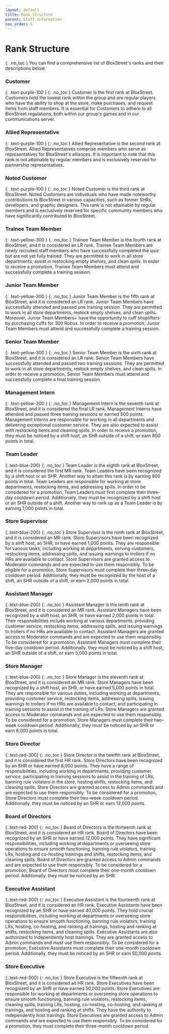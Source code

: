 ```yaml
---
layout: default
title: Rank Structure
parent: Staff Information
nav_order: 5
---
```

# Rank Structure
{: .no_toc }
You can find a comprehensive list of BloxStreet's ranks and their descriptions below.

### **Customer**
{: .text-purple-100 }
{: .no_toc }
Customer is the first rank at BloxStreet. Customers hold the lowest rank within the group and are regular players who have the ability to shop at the store, make purchases, and request items from staff members. It is essential for Customers to adhere to all BloxStreet regulations, both within our group's games and in our communications server. 

### **Allied Representative** 
{: .text-purple-100 }
{: .no_toc }
Allied Representative is the second rank at BloxStreet. Allied Representatives comprise members who serve as representatives for BloxStreet's alliances. It is important to note that this rank is not attainable by regular members and is exclusively reserved for partnership representatives.

### **Noted Customer**
{: .text-purple-100 }
{: .no_toc }
Noted Customer is the third rank at BloxStreet. Noted Customers are individuals who have made noteworthy contributions to BloxStreet in various capacities, such as former SHRs, developers, and graphic designers. This rank is not attainable by regular members and is exclusively reserved for specific community members who have significantly contributed to BloxStreet.

### **Trainee Team Member** 
{: .text-yellow-300 }
{: .no_toc }
Trainee Team Member is the fourth rank at BloxStreet, and it is considered an LR rank. Trainee Team Members are newly recruited staff members who have successfully completed the quiz but are not yet fully trained. They are permitted to work in all store departments, assist in restocking empty shelves, and clean spills. In order to receive a promotion, Trainee Team Members must attend and successfully complete a training session.

### **Junior Team Member**
{: .text-yellow-300 }
{: .no_toc }
Junior Team Member is the fifth rank at BloxStreet, and it is considered an LR rank. Junior Team Members have successfully attended and passed one training session. They are permitted to work in all store departments, restock empty shelves, and clean spills. Moreover, Junior Team Members+ have the opportunity to cuff shoplifters by purchasing cuffs for 300 Robux. In order to receive a promotion, Junior Team Members must attend and successfully complete a training session.

### **Senior Team Member**
{: .text-yellow-300 }
{: .no_toc }
Senior Team Member is the sixth rank at BloxStreet, and it is considered an LR rank. Senior Team Members have successfully attended and passed two training sessions. They are permitted to work in all store departments, restock empty shelves, and clean spills. In order to receive a promotion, Senior Team Members must attend and successfully complete a final training session.

### **Management Intern**
{: .text-yellow-300 }
{: .no_toc }
Management Intern is the seventh rank at BloxStreet, and it is considered the final LR rank. Management Interns have attended and passed three training sessions or earned 500 points. Management Interns are responsible for working in all departments and delivering exceptional customer service. They are also expected to assist with restocking items and cleaning spills. In order to receive a promotion, they must be noticed by a shift host, an SHR outside of a shift, or earn 800 points in total.

### **Team Leader** 
{:.text-blue-200}
{: .no_toc }
Team Leader is the eighth rank at BloxStreet, and it is considered the first MR rank. Team Leaders have been recognized by a shift host or an SHR. Another way to attain this rank is by earning 800 points in total. Team Leaders are responsible for working at store departments, restocking items, and addressing spills. In order to be considered for a promotion, Team Leaders must first complete their three-day cooldown period. Additionally, they must be recognized by a shift host or an SHR outside of a shift. Another way to rank up as a Team Leader is by earning 1,000 points in total.

### **Store Supervisor** 
{:.text-blue-200}
{: .no_toc }
Store Supervisor is the ninth rank at BloxStreet, and it is considered an MR rank. Store Supervisors have been recognized by a shift host, an SHR, or have earned 1,000 points. They are responsible for various tasks, including working at departments, serving customers, restocking items, addressing spills, and issuing warnings to trollers if no HRs are available to contact. Store Supervisors are granted access to Moderator commands and are expected to use them responsibly. To be eligible for a promotion, Store Supervisors must complete their three-day cooldown period. Additionally, they must be recognized by the host of a shift, an SHR outside of a shift, or earn 2,000 points in total.

### **Assistant Manager** 
{:.text-blue-200}
{: .no_toc }
Assistant Manager is the tenth rank at BloxStreet, and it is considered an MR rank. Assistant Managers have been recognized by a shift host, an SHR, or have earned 2,000 points in total. Their responsibilities include working at various departments, providing customer service, restocking items, addressing spills, and issuing warnings to trollers if no HRs are available to contact. Assistant Managers are granted access to Moderator commands and are expected to use them responsibly. To be considered for a promotion, Assistant Managers must complete their five-day cooldown period. Additionally, they must be noticed by a shift host, an SHR outside of a shift, or earn 5,000 points in total.

### **Store Manager**
{:.text-blue-200}
{: .no_toc }
Store Manager is the eleventh rank at BloxStreet, and it is considered an MR rank. Store Managers have been recognized by a shift host, an SHR, or have earned 5,000 points in total. They are responsible for various duties, including working at departments, providing customer service, restocking items, addressing spills, issuing warnings to trollers if no HRs are available to contact, and participating in training sessions to assist in the training of LRs. Store Managers are granted access to Moderator commands and are expected to use them responsibly. To be considered for a promotion, Store Managers must complete their two-week cooldown period. Additionally, they must be noticed by an SHR or earn 8,000 points in total.

### **Store Director** 
{:.text-red-300}
{: .no_toc }
Store Director is the twelfth rank at BloxStreet, and it is considered the first HR rank. Store Directors have been recognized by an SHR or have earned 8,000 points. They have a range of responsibilities, including working in departments, providing customer service, participating in training sessions to assist in the training of LRs, banning rule violators in the store, hosting shifts, restocking items, and cleaning spills. Store Directors are granted access to Admin commands and are expected to use them responsibly. To be considered for a promotion, Store Directors must complete their two-week cooldown period. Additionally, they must be noticed by an SHR or earn 12,000 points.

### **Board of Directors**
{:.text-red-300}
{: .no_toc }
Board of Directors is the thirteenth rank at BloxStreet, and it is considered an HR rank. Board of Directors have been recognized by an SHR or have earned 12,000 points. They have significant responsibilities, including working at departments or overseeing store operations to ensure smooth functioning, banning rule violators, training LRs, hosting and co-hosting trainings and shifts, restocking items, and cleaning spills. Board of Directors are granted access to Admin commands and are expected to use them responsibly. To be considered for a promotion, Board of Directors must complete their one-month cooldown period. Additionally, they must be noticed by an SHR.

### **Executive Assistant**
{:.text-red-300}
{: .no_toc }
Executive Assistant is the fourteenth rank at BloxStreet, and it is considered an HR rank. Executive Assistants have been recognized by an SHR or have earned 40,000 points. They hold crucial responsibilities, including working at departments or overseeing store operations to ensure smooth functioning, banning rule violators, training LRs, hosting, co-hosting, and ranking at trainings, hosting and ranking at shifts, restocking items, and cleaning spills. Executive Assistants are also authorized to independently host trainings. They are granted access to Admin commands and must use them responsibly. To be considered for a promotion, Executive Assistants must complete their one-month cooldown period. Additionally, they must be noticed by an SHR or earn 50,000 points.

### **Store Executive** 
{:.text-red-300}
{: .no_toc }
Store Executive is the fifteenth rank at BloxStreet, and it is considered an HR rank. Store Executives have been recognized by an SHR or have earned 50,000 points. Store Executives are responsible for working at departments or overseeing store operations to ensure smooth functioning, banning rule violators, restocking items, cleaning spills, training LRs, hosting, co-hosting, co-hosting, and ranking at trainings, and hosting and ranking at shifts. They have the authority to independently host trainings. Store Executives are granted access to Admin commands and are expected to use them responsibly. To be considered for a promotion, they must complete their three-month cooldown period.
